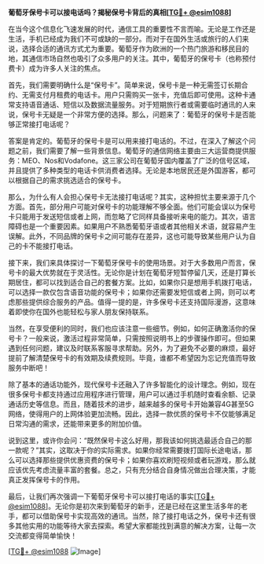 **葡萄牙保号卡可以接电话吗？揭秘保号卡背后的真相[[TG💪+ @esim1088](https://t.me/s/esim1088)]**

在当今这个信息化飞速发展的时代，通信工具的重要性不言而喻。无论是工作还是生活，手机已经成为我们不可或缺的一部分。而对于在国外生活或旅行的人们来说，选择合适的通讯方式尤为重要。葡萄牙作为欧洲的一个热门旅游和移民目的地，其通信市场自然也吸引了众多用户的关注。其中，葡萄牙的保号卡（也称预付费卡）成为许多人关注的焦点。

首先，我们需要明确什么是“保号卡”。简单来说，保号卡是一种无需签订长期合约、无需支付月租费的电话卡。用户只需购买一张卡，充值后即可使用。这种卡通常支持语音通话、短信以及数据流量服务。对于短期旅行者或需要临时通讯的人来说，保号卡无疑是一个非常方便的选择。那么，问题来了：葡萄牙的保号卡是否能够正常接打电话呢？

答案是肯定的。葡萄牙的保号卡是可以用来接打电话的。不过，在深入了解这个问题之前，我们需要了解一些背景信息。葡萄牙的通信网络主要由三大运营商提供服务：MEO、Nos和Vodafone。这三家公司在葡萄牙国内覆盖了广泛的信号区域，并且提供了多种类型的电话卡供消费者选择。无论是本地居民还是外国游客，都可以根据自己的需求挑选适合的保号卡。

那么，为什么有人会担心保号卡无法接打电话呢？其实，这种担忧主要来源于几个方面。首先，部分用户可能对保号卡的功能理解不够全面。他们可能会误以为保号卡只能用于发送短信或者上网，而忽略了它同样具备接听来电的能力。其次，语言障碍也是一个重要因素。如果用户不熟悉葡萄牙语或者其他相关术语，就容易产生误解。此外，不同品牌的保号卡之间可能存在差异，这也可能导致某些用户认为自己的卡不能接打电话。

接下来，我们来具体探讨一下葡萄牙保号卡的使用场景。对于大多数用户而言，保号卡的最大优势就在于灵活性。无论你是计划在葡萄牙短暂停留几天，还是打算长期居住，都可以找到适合自己的套餐方案。比如，如果你只是想用手机拨打电话，可以选择一款仅包含语音功能的保号卡；如果你还需要发短信或者上网，则可以考虑那些提供综合服务的产品。值得一提的是，许多保号卡还支持国际漫游，这意味着即使你在国外也能轻松与家人朋友保持联系。

当然，在享受便利的同时，我们也应该注意一些细节。例如，如何正确激活你的保号卡？一般来说，激活过程非常简单，只需按照说明书上的步骤操作即可。但如果遇到任何问题，建议及时联系客服寻求帮助。另外，为了避免不必要的麻烦，最好提前了解清楚保号卡的有效期及续费规则。毕竟，谁都不希望因为忘记充值而导致服务中断吧！

除了基本的通话功能外，现代保号卡还融入了许多智能化的设计理念。例如，现在很多保号卡都支持通过应用程序进行管理，用户可以通过手机随时查看余额、记录通话历史等信息。而且，随着技术的进步，越来越多的保号卡开始兼容4G甚至5G网络，使得用户的上网体验更加流畅。因此，选择一款优质的保号卡不仅能够满足日常沟通的需求，还能带来更多的附加价值。

说到这里，或许你会问：“既然保号卡这么好用，那我该如何挑选最适合自己的那一款呢？”其实，这取决于你的实际需求。如果你经常需要拨打国际长途电话，那么可以选择那些提供优惠资费的保号卡；如果你喜欢刷短视频或者玩游戏，那么就应该优先考虑流量丰富的套餐。总之，只有充分结合自身情况做出合理决策，才能真正发挥保号卡的作用。

最后，让我们再次强调一下葡萄牙保号卡可以接打电话的事实[[TG💪+ @esim1088](https://t.me/s/esim1088)]。无论你是初次来到葡萄牙的新手，还是已经在这里生活多年的老手，都可以借助保号卡实现高效的通讯。当然，除了接打电话之外，保号卡还有很多其他实用的功能等待大家去探索。希望大家都能找到满意的解决方案，让每一次交流都变得简单愉快！

[[TG💪+ @esim1088](https://t.me/s/esim1088) ![Image](https://i.postimg.cc/4NQfJmqS/Snipaste-2025-05-13-00-14-12.png)]